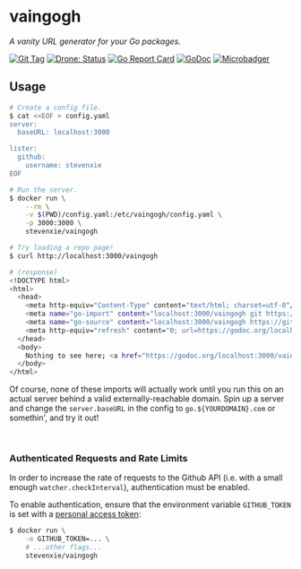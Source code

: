 # vaingogh

_A vanity URL generator for your Go packages._

[![Git Tag][tag-img]][tag]
[![Drone: Status][drone-img]][drone]
[![Go Report Card][grp-img]][grp]
[![GoDoc][godoc-img]][godoc]
[![Microbadger][microbadger-img]][microbadger]

## Usage

```bash
# Create a config file.
$ cat <<EOF > config.yaml
server:
  baseURL: localhost:3000

lister:
  github:
    username: stevenxie
EOF

# Run the server.
$ docker run \
    --rm \
    -v $(PWD)/config.yaml:/etc/vaingogh/config.yaml \
    -p 3000:3000 \
    stevenxie/vaingogh

# Try loading a repo page!
$ curl http://localhost:3000/vaingogh

# (response)
<!DOCTYPE html>
<html>
  <head>
    <meta http-equiv="Content-Type" content="text/html; charset=utf-8"/>
    <meta name="go-import" content="localhost:3000/vaingogh git https://github.com/stevenxie/vaingogh">
    <meta name="go-source" content="localhost:3000/vaingogh https://github.com/stevenxie/vaingogh https://github.com/stevenxie/vaingogh/tree/master{/dir} https://github.com/stevenxie/vaingogh/blob/master{/dir}/{file}#L{line}">
    <meta http-equiv="refresh" content="0; url=https://godoc.org/localhost:3000/vaingogh">
  </head>
  <body>
    Nothing to see here; <a href="https://godoc.org/localhost:3000/vaingogh">move along</a>.
  </body>
</html>
```

Of course, none of these imports will actually work until you run this on an
actual server behind a valid externally-reachable domain. Spin up a server and
change the `server.baseURL` in the config to `go.${YOURDOMAIN}.com` or
somethin', and try it out!

<br />

### Authenticated Requests and Rate Limits

In order to increase the rate of requests to the Github API (i.e. with a small
enough `watcher.checkInterval`), authentication must be enabled.

To enable authentication, ensure that the environment variable `GITHUB_TOKEN`
is set with a
[personal access token](https://help.github.com/en/articles/creating-a-personal-access-token-for-the-command-line):

```bash
$ docker run \
    -e GITHUB_TOKEN=... \
    # ...other flags...
    stevenxie/vaingogh
```

[tag]: https://github.com/stevenxie/vaingogh/releases
[tag-img]: https://img.shields.io/github/tag/stevenxie/vaingogh.svg
[drone]: https://ci.stevenxie.me/stevenxie/vaingogh
[drone-img]: https://ci.stevenxie.me/api/badges/stevenxie/vaingogh/status.svg
[grp]: https://goreportcard.com/report/github.com/stevenxie/vaingogh
[grp-img]: https://goreportcard.com/badge/github.com/stevenxie/vaingogh
[godoc]: https://godoc.org/github.com/stevenxie/vaingogh
[godoc-img]: https://godoc.org/github.com/stevenxie/vaingogh?status.svg
[microbadger]: https://microbadger.com/images/stevenxie/vaingogh
[microbadger-img]: https://images.microbadger.com/badges/image/stevenxie/vaingogh.svg
